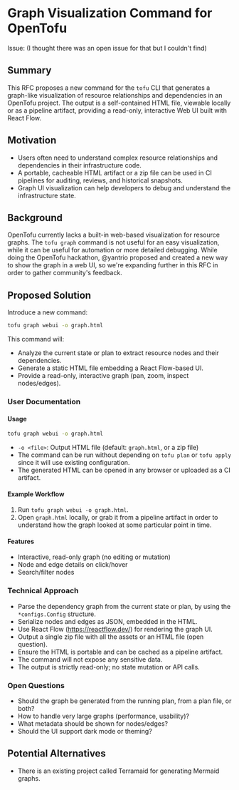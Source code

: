 # Graph Visualization Command for OpenTofu

Issue: (I thought there was an open issue for that but I couldn't find)

## Summary

This RFC proposes a new command for the `tofu` CLI that generates a graph-like visualization of resource relationships and dependencies in an OpenTofu project. The output is a self-contained HTML file, viewable locally or as a pipeline artifact, providing a read-only, interactive Web UI built with React Flow.

## Motivation

- Users often need to understand complex resource relationships and dependencies in their infrastructure code.
- A portable, cacheable HTML artifact or a zip file can be used in CI pipelines for auditing, reviews, and historical snapshots.
- Graph UI visualization can help developers to debug and understand the infrastructure state.

## Background

OpenTofu currently lacks a built-in web-based visualization for resource graphs. The `tofu graph` command is not useful for an easy visualization, while it can be useful for automation or more detailed debugging. While doing the OpenTofu hackathon, @yantrio proposed and created a new way to show the graph in a web UI, so we're expanding further in this RFC in order to gather community's feedback.

## Proposed Solution

Introduce a new command:

```sh
tofu graph webui -o graph.html
```

This command will:
- Analyze the current state or plan to extract resource nodes and their dependencies.
- Generate a static HTML file embedding a React Flow-based UI.
- Provide a read-only, interactive graph (pan, zoom, inspect nodes/edges).

### User Documentation

#### Usage

```sh
tofu graph webui -o graph.html
```

- `-o <file>`: Output HTML file (default: `graph.html`, or a zip file)
- The command can be run without depending on `tofu plan` or `tofu apply` since it will use existing configuration.
- The generated HTML can be opened in any browser or uploaded as a CI artifact.

#### Example Workflow

1. Run `tofu graph webui -o graph.html`.
2. Open `graph.html` locally, or grab it from a pipeline artifact in order to understand how the graph looked at some particular point in time.

#### Features

- Interactive, read-only graph (no editing or mutation)
- Node and edge details on click/hover
- Search/filter nodes

### Technical Approach

- Parse the dependency graph from the current state or plan, by using the `*configs.Config` structure.
- Serialize nodes and edges as JSON, embedded in the HTML.
- Use React Flow (https://reactflow.dev/) for rendering the graph UI.
- Output a single zip file with all the assets or an HTML file (open question).
- Ensure the HTML is portable and can be cached as a pipeline artifact.
- The command will not expose any sensitive data.
- The output is strictly read-only; no state mutation or API calls.

### Open Questions

- Should the graph be generated from the running plan, from a plan file, or both?
- How to handle very large graphs (performance, usability)?
- What metadata should be shown for nodes/edges?
- Should the UI support dark mode or theming?

## Potential Alternatives

- There is an existing project called Terramaid for generating Mermaid graphs.
